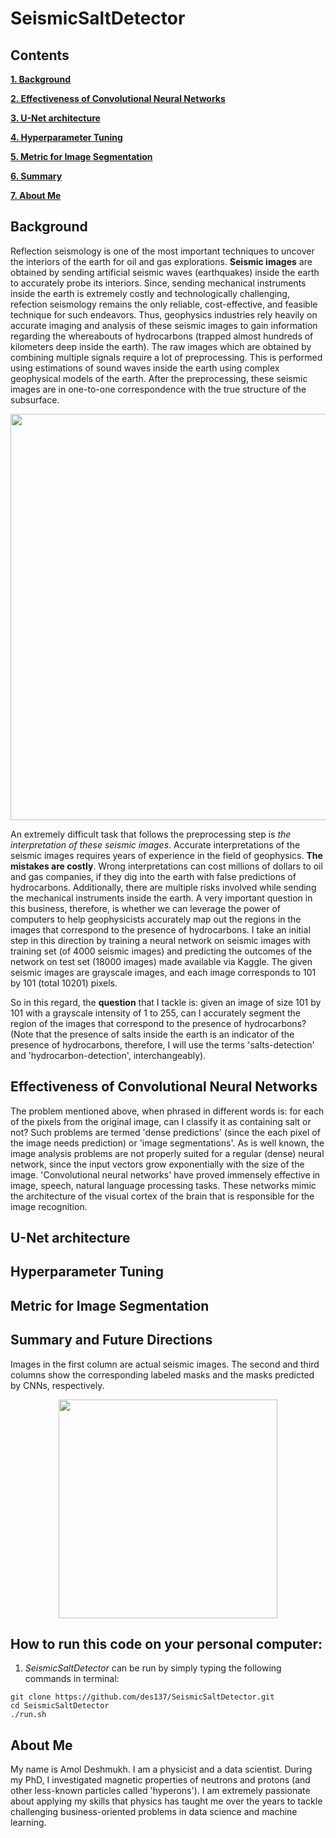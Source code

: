 # SeismicSaltDetector

## Contents

[**1. Background**](#background)

[**2. Effectiveness of Convolutional Neural Networks**](#cnn)

[**3. U-Net architecture**](#unet)

[**4. Hyperparameter Tuning**](#hyperparameters)

[**5. Metric for Image Segmentation**](#metric)

[**6. Summary**](#results)

[**7. About Me**](#me)


## <a name="background">Background</a>
Reflection seismology is one of the most important techniques to uncover the interiors of the earth for oil and gas explorations. **Seismic images** are obtained by sending artificial seismic waves (earthquakes) inside the earth to accurately probe its interiors. Since, sending mechanical instruments inside the earth is extremely costly and technologically challenging, refection seismology remains the only reliable, cost-effective, and feasible technique for such endeavors. Thus, geophysics industries rely heavily on accurate imaging and analysis of these seismic images to gain information regarding the whereabouts of hydrocarbons (trapped almost hundreds of kilometers deep inside the earth). The raw images which are obtained by combining multiple signals require a lot of preprocessing. This is performed using estimations of sound waves inside the earth using complex geophysical models of the earth. After the preprocessing, these seismic images are in one-to-one correspondence with the true structure of the subsurface. 
<p align="center">
  <img src="https://github.com/des137/SeismicSaltDetector/blob/master/seismicsurvey2.jpg" width="650">
</p>

An extremely difficult task that follows the preprocessing step is _the interpretation of these seismic images_. Accurate interpretations of the seismic images requires years of experience in the field of geophysics. **The mistakes are costly**. Wrong interpretations can cost millions of dollars to oil and gas companies, if they dig into the earth with false predictions of hydrocarbons. Additionally, there are multiple risks involved while sending the mechanical instruments inside the earth. A very important question in this business, therefore, is whether we can leverage the power of computers to help geophysicists accurately map out the regions in the images that correspond to the presence of hydrocarbons. I take an initial step in this direction by training a neural network on seismic images with training set (of 4000 seismic images) and predicting the outcomes of the network on test set (18000 images) made available via Kaggle. The given seismic images are grayscale images, and each image corresponds to 101 by 101 (total 10201) pixels. 

So in this regard, the **question** that I tackle is: given an image of size 101 by 101 with a grayscale intensity of 1 to 255, can I accurately segment the region of the images that correspond to the presence of hydrocarbons? (Note that the presence of salts inside the earth is an indicator of the presence of hydrocarbons, therefore, I will use the terms 'salts-detection' and 'hydrocarbon-detection', interchangeably). 

## <a name="cnn">Effectiveness of Convolutional Neural Networks</a>
The problem mentioned above, when phrased in different words is: for each of the pixels from the original image, can I classify it as containing salt or not? Such problems are termed 'dense predictions' (since the each pixel of the image needs prediction) or 'image segmentations'. As is well known, the image analysis problems are not properly suited for a regular (dense) neural network, since the input vectors grow exponentially with the size of the image. 'Convolutional neural networks' have proved immensely effective in image, speech, natural language processing tasks. These networks mimic the architecture of the visual cortex of the brain that is responsible for the image recognition. 

## <a name="unet">U-Net architecture</a>

## <a name="hyperparameters">Hyperparameter Tuning</a>

## <a name="metric">Metric for Image Segmentation</a>

## <a name="results">Summary and Future Directions</a>
Images in the first column are actual seismic images. The second and third columns show the corresponding labeled masks and the masks predicted by CNNs, respectively.
<p align="center">
  <img src="https://github.com/des137/SeismicSaltDetector/blob/master/real-masks-predicts.png" width="350">
</p>

## How to run this code on your personal computer:
1. _SeismicSaltDetector_ can be run by simply typing the following commands in terminal: 
```
git clone https://github.com/des137/SeismicSaltDetector.git
cd SeismicSaltDetector
./run.sh
```

## <a name="me">About Me</a>
My name is Amol Deshmukh. I am a physicist and a data scientist. During my PhD, I investigated magnetic properties of neutrons and protons (and other less-known particles called 'hyperons'). I am extremely passionate about applying my skills that physics has taught me over the years to tackle challenging business-oriented problems in data science and machine learning.

## 
